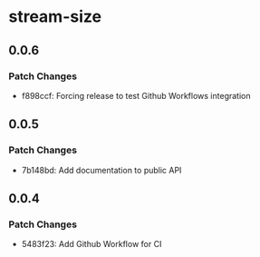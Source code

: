 # stream-size

## 0.0.6

### Patch Changes

- f898ccf: Forcing release to test Github Workflows integration

## 0.0.5

### Patch Changes

- 7b148bd: Add documentation to public API

## 0.0.4

### Patch Changes

- 5483f23: Add Github Workflow for CI

